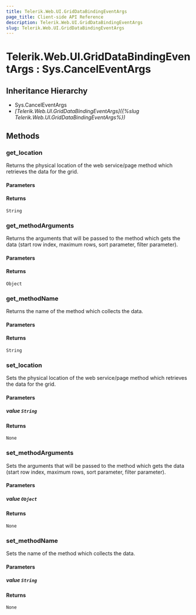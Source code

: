 ```yaml
---
title: Telerik.Web.UI.GridDataBindingEventArgs
page_title: Client-side API Reference
description: Telerik.Web.UI.GridDataBindingEventArgs
slug: Telerik.Web.UI.GridDataBindingEventArgs
---
```


# Telerik.Web.UI.GridDataBindingEventArgs : Sys.CancelEventArgs 

## Inheritance Hierarchy

* Sys.CancelEventArgs
* *[Telerik.Web.UI.GridDataBindingEventArgs]({%slug Telerik.Web.UI.GridDataBindingEventArgs%})*


## Methods

###  get_location

Returns the physical location of the web service/page method which retrieves the data for the grid.

#### Parameters

#### Returns

`String` 

### get_methodArguments

Returns the arguments that will be passed to the method which gets the data (start row index, maximum rows, sort parameter, filter parameter).

#### Parameters

#### Returns

`Object` 

### get_methodName

Returns the name of the method which collects the data.

#### Parameters

#### Returns

`String` 

### set_location

Sets the physical location of the web service/page method which retrieves the data for the grid.

#### Parameters

##### value `String`

#### Returns

`None` 

### set_methodArguments

Sets the arguments that will be passed to the method which gets the data (start row index, maximum rows, sort parameter, filter parameter).

#### Parameters

##### value `Object`

#### Returns

`None` 

### set_methodName

Sets the name of the method which collects the data.

#### Parameters

##### value `String`

#### Returns

`None` 



